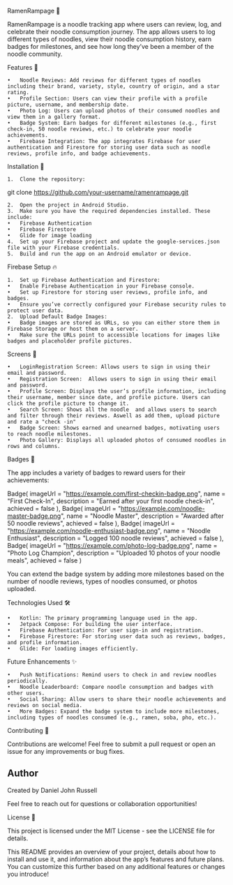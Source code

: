 
RamenRampage 🍜

RamenRampage is a noodle tracking app where users can review, log, and celebrate their noodle consumption journey. The app allows users to log different types of noodles, view their noodle consumption history, earn badges for milestones, and see how long they’ve been a member of the noodle community.

Features 📱

	•	Noodle Reviews: Add reviews for different types of noodles including their brand, variety, style, country of origin, and a star rating.
	•	Profile Section: Users can view their profile with a profile picture, username, and membership date.
	•	Photo Log: Users can upload photos of their consumed noodles and view them in a gallery format.
	•	Badge System: Earn badges for different milestones (e.g., first check-in, 50 noodle reviews, etc.) to celebrate your noodle achievements.
	•	Firebase Integration: The app integrates Firebase for user authentication and Firestore for storing user data such as noodle reviews, profile info, and badge achievements.

Installation 🚀

	1.	Clone the repository:

git clone https://github.com/your-username/ramenrampage.git


	2.	Open the project in Android Studio.
	3.	Make sure you have the required dependencies installed. These include:
	•	Firebase Authentication
	•	Firebase Firestore
	•	Glide for image loading
	4.	Set up your Firebase project and update the google-services.json file with your Firebase credentials.
	5.	Build and run the app on an Android emulator or device.

Firebase Setup 🔥

	1.	Set up Firebase Authentication and Firestore:
	•	Enable Firebase Authentication in your Firebase console.
	•	Set up Firestore for storing user reviews, profile info, and badges.
	•	Ensure you’ve correctly configured your Firebase security rules to protect user data.
	2.	Upload Default Badge Images:
	•	Badge images are stored as URLs, so you can either store them in Firebase Storage or host them on a server.
	•	Make sure the URLs point to accessible locations for images like badges and placeholder profile pictures.

Screens 📸

	•	LoginRegistration Screen: Allows users to sign in using their email and password.
 	•	Registration Screen:  Allows users to sign in using their email and password.
	•	Profile Screen: Displays the user’s profile information, including their username, member since date, and profile picture. Users can click the profile picture to change it.
	•	Search Screen: Shows all the noodle  and allows users to search and filter through their reviews. Aswell as add them, upload picture and rate a "check -in"
	•	Badge Screen: Shows earned and unearned badges, motivating users to reach noodle milestones.
	•	Photo Gallery: Displays all uploaded photos of consumed noodles in rows and columns.

Badges 🏅

The app includes a variety of badges to reward users for their achievements:

Badge(
    imageUrl = "https://example.com/first-checkin-badge.png",
    name = "First Check-In",
    description = "Earned after your first noodle check-in",
    achieved = false
),
Badge(
    imageUrl = "https://example.com/noodle-master-badge.png",
    name = "Noodle Master",
    description = "Awarded after 50 noodle reviews",
    achieved = false
),
Badge(
    imageUrl = "https://example.com/noodle-enthusiast-badge.png",
    name = "Noodle Enthusiast",
    description = "Logged 100 noodle reviews",
    achieved = false
),
Badge(
    imageUrl = "https://example.com/photo-log-badge.png",
    name = "Photo Log Champion",
    description = "Uploaded 10 photos of your noodle meals",
    achieved = false
)

You can extend the badge system by adding more milestones based on the number of noodle reviews, types of noodles consumed, or photos uploaded.

Technologies Used 🛠

	•	Kotlin: The primary programming language used in the app.
	•	Jetpack Compose: For building the user interface.
	•	Firebase Authentication: For user sign-in and registration.
	•	Firebase Firestore: For storing user data such as reviews, badges, and profile information.
	•	Glide: For loading images efficiently.

Future Enhancements ✨

	•	Push Notifications: Remind users to check in and review noodles periodically.
	•	Noodle Leaderboard: Compare noodle consumption and badges with other users.
	•	Social Sharing: Allow users to share their noodle achievements and reviews on social media.
	•	More Badges: Expand the badge system to include more milestones, including types of noodles consumed (e.g., ramen, soba, pho, etc.).

Contributing 🤝

Contributions are welcome! Feel free to submit a pull request or open an issue for any improvements or bug fixes.

## Author

Created by Daniel John Russell

Feel free to reach out for questions or collaboration opportunities!

License 📄

This project is licensed under the MIT License - see the LICENSE file for details.

This README provides an overview of your project, details about how to install and use it, and information about the app’s features and future plans. You can customize this further based on any additional features or changes you introduce!
